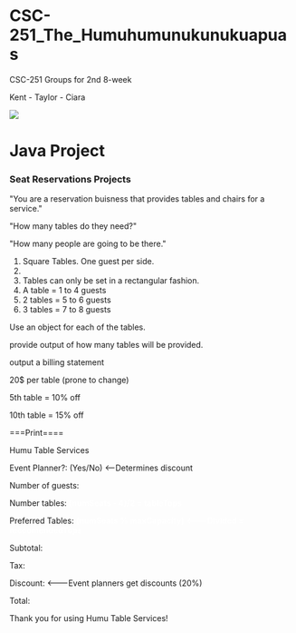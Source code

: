 # CSC-251_The_Humuhumunukunukuapuas
CSC-251 Groups for 2nd 8-week

Kent - Taylor - Ciara

<image src = "https://img.theculturetrip.com/1440x807/smart/wp-content/uploads/2018/03/rhinecanthus-rectangulus.jpg">


<h1>Java Project</h1>
<h3>Seat Reservations Projects</h3>
<p>"You are a reservation buisness that provides tables and chairs for a service."</p>
<p>"How many tables do they need?"</p>
<p>"How many people are going to be there."</p>
<ol>
  <li>Square Tables. One guest per side.<li>
  <li> Tables can only be set in a rectangular fashion.</li>
  <li> A table = 1 to 4 guests</li>
  <li> 2 tables = 5 to 6 guests</li>
  <li> 3 tables = 7 to 8 guests</li>
</ol>
<p>Use an object for each of the tables.</p>
<p>provide output of how many tables will be provided.</p>
<p>output a billing statement</p>
<p>20$ per table (prone to change)</p>
<p>5th table = 10% off</p>
<p>10th table = 15% off</p>
<p>===Print====</p>
<p>Humu Table Services</p>
<p> </p>
<p>Event Planner?: (Yes/No) <--Determines discount</p>
<p>Number of guests:</p>
<p>Number tables: <b>(numSeats - 4)/2 = tableTops</b></p>
<p>Preferred Tables: <b>(numSeats % maxCapacity) <---Divided = reccomendedTops</b></p>
<p> </p>
<p>Subtotal: </p>
<p>Tax:</p>
<p>Discount: <---Event planners get discounts (20%)</p>
<p>Total:</p>
<p> </p>
<p>Thank you for using Humu Table Services!</p>


<style>
b {
  color: White;
}
</style>
